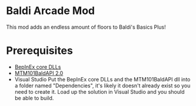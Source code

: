 # Baldi Arcade Mod
This mod adds an endless amount of floors to Baldi's Basics Plus!
# Prerequisites
- [BepInEx core DLLs](https://github.com/BepInEx/BepInEx/releases/tag/v5.4.21)
- [MTM101BaldAPI 2.0](https://gamebanana.com/mods/383711)
- Visual Studio
Put the BepInEx core DLLs and the MTM101BaldAPI dll into a folder named "Dependencies", it's likely it doesn't already exist so you need to create it.
Load up the solution in Visual Studio and you should be able to build.